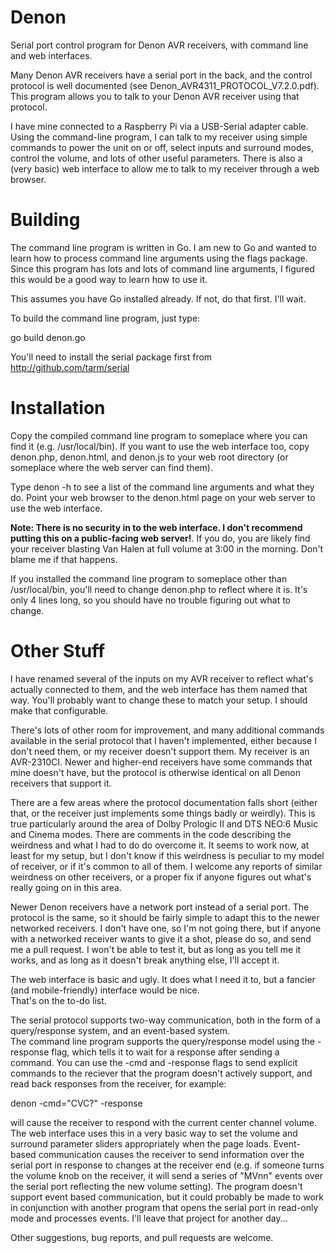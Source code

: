 # Denon
Serial port control program for Denon AVR receivers, with command line and web interfaces.

Many Denon AVR receivers have a serial port in the back, and the control protocol is well documented
(see Denon_AVR4311_PROTOCOL_V7.2.0.pdf).  This program allows you to talk to your Denon AVR receiver using that protocol. 

I have mine connected to a Raspberry Pi via a USB-Serial adapter cable.  Using the command-line program, I can talk to my 
receiver using simple commands to power the unit on or off, select inputs and surround modes, control the volume, and lots 
of other useful parameters.  There is also a (very basic) web interface to allow me to talk to my receiver through a web 
browser.


# Building
The command line program is written in Go.  I am new to Go and wanted to learn how to process command line arguments using 
the flags package.  Since this program has lots and lots of command line arguments, I figured this would be a good way to 
learn how to use it.

This assumes you have Go installed already.  If not, do that first.  I'll wait.

To build the command line program, just type:

go build denon.go

You'll need to install the serial package first from http://github.com/tarm/serial


# Installation
Copy the compiled command line program to someplace where you can find it (e.g. /usr/local/bin).
If you want to use the web interface too, copy denon.php, denon.html, and denon.js to your web root directory (or someplace
where the web server can find them).

Type denon -h to see a list of the command line arguments and what they do.
Point your web browser to the denon.html page on your web server to use the web interface.  

<b>Note: There is no security in to the web interface.  I don't recommend putting this on a public-facing web server!</b>.  If
you do, you are likely find your receiver blasting Van Halen at full volume at 3:00 in the morning.  Don't blame me if that happens.

If you installed the command line program to someplace other than /usr/local/bin, you'll need to change denon.php to reflect
where it is.  It's only 4 lines long, so you should have no trouble figuring out what to change.


# Other Stuff
I have renamed several of the inputs on my AVR receiver to reflect what's actually connected to them, and the web interface 
has them named that way.  You'll probably want to change these to match your setup.  I should make that configurable.

There's lots of other room for improvement, and many additional commands available in the serial protocol that I haven't 
implemented, either because I don't need them, or my receiver doesn't support them.  My receiver is an AVR-2310CI.  Newer 
and higher-end receivers have some commands that mine doesn't have, but the protocol is otherwise identical on all Denon 
receivers that support it.

There are a few areas where the protocol documentation falls short (either that, or the receiver just implements some things badly 
or weirdly).  This is true particularly around the area of Dolby Prologic II and DTS NEO:6 Music and Cinema modes.  There 
are comments in the code describing the weirdness and what I had to do do overcome it.  It seems to work now, at least for 
my setup, but I don't know if this weirdness is peculiar to my model of receiver, or if it's common to all of them.  I 
welcome any reports of similar weirdness on other receivers, or a proper fix if anyone figures out what's really going on 
in this area.

Newer Denon receivers have a network port instead of a serial port.  The protocol is the same, so it should be fairly simple
to adapt this to the newer networked receivers.  I don't have one, so I'm not going there, but if anyone with a networked
receiver wants to give it a shot, please do so, and send me a pull request.  I won't be able to test it, but as long as you 
tell me it works, and as long as it doesn't break anything else, I'll accept it.

The web interface is basic and ugly.  It does what I need it to, but a fancier (and mobile-friendly) interface would be nice.  
That's on the to-do list.

The serial protocol supports two-way communication, both in the form of a query/response system, and an event-based system.  
The command line program supports the query/response model using the -response flag, which tells it to wait for a response 
after sending a command.  You can use the -cmd and -response flags to send explicit commands to the reciever that the program 
doesn't actively support, and read back responses from the receiver, for example:

denon -cmd="CVC?" -response 

will cause the receiver to respond with the current center channel volume.  The web interface uses this in a very basic way to
set the volume and surround parameter sliders appropriately when the page loads.  Event-based communication causes the receiver 
to send information over the serial port in response to changes at the receiver end (e.g. if someone turns the volume knob 
on the receiver, it will send a series of "MVnn" events over the serial port reflecting the new volume setting).  The program 
doesn't support event based communication, but it could probably be made to work in conjunction with another program that 
opens the serial port in read-only mode and processes events.  I'll leave that project for another day...

Other suggestions, bug reports, and pull requests are welcome.


